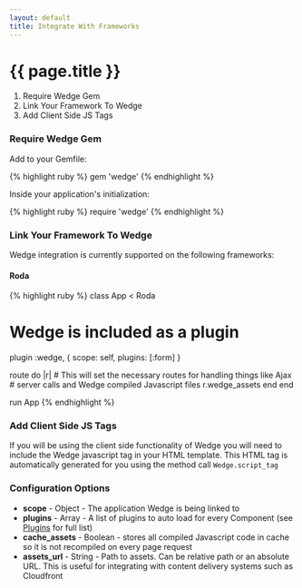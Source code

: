 ```yaml
---
layout: default
title: Integrate With Frameworks
---
```


# {{ page.title }}

1. Require Wedge Gem
1. Link Your Framework To Wedge
1. Add Client Side JS Tags

### Require Wedge Gem

Add to your Gemfile:

{% highlight ruby %}
gem 'wedge'
{% endhighlight %}

Inside your application's initialization:

{% highlight ruby %}
require 'wedge'
{% endhighlight %}

### Link Your Framework To Wedge

Wedge integration is currently supported on the following frameworks:

#### Roda

{% highlight ruby %}
class App < Roda
  # Wedge is included as a plugin
  plugin :wedge, {
    scope: self,
    plugins: [:form]
  }

  route do |r|
    # This will set the necessary routes for handling things like Ajax
    # server calls and Wedge compiled Javascript files
    r.wedge_assets
  end
end

run App
{% endhighlight %}

### Add Client Side JS Tags

If you will be using the client side functionality of Wedge you will need to include the Wedge javascript tag in your HTML template. This HTML tag is automatically generated for you using the method call `Wedge.script_tag`

### Configuration Options

* **scope** - Object - The application Wedge is being linked to
* **plugins** - Array - A  list of plugins to auto load for every Component (see [Plugins](/pages/plugins.html) for full list)
* **cache_assets** - Boolean - stores all compiled Javascript code in cache so it is not recompiled on every page request
* **assets_url** - String - Path to assets. Can be relative path or an absolute URL. This is useful for integrating with content delivery systems such as Cloudfront
